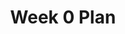 ---
toc: true
comments: true
layout: post
title: Week 0 Plan
description: Our Plan for Week 0
courses: { compsci: {week: 0} }
type: plans
---